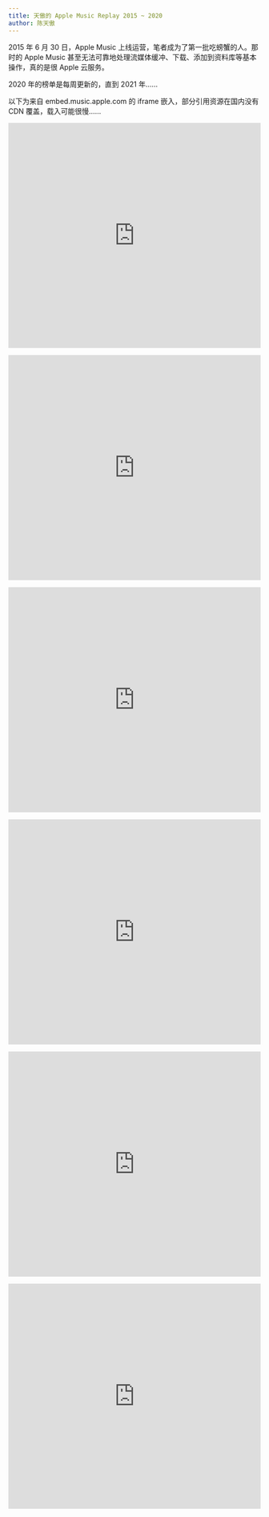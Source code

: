 ```yaml
---
title: 天傲的 Apple Music Replay 2015 ~ 2020
author: 陈天傲
---
```


2015 年 6 月 30 日，Apple Music 上线运营，笔者成为了第一批吃螃蟹的人。那时的 Apple Music 甚至无法可靠地处理流媒体缓冲、下载、添加到资料库等基本操作，真的是很 Apple 云服务。

2020 年的榜单是每周更新的，直到 2021 年……

以下为来自 embed.music.apple.com 的 iframe 嵌入，部分引用资源在国内没有 CDN 覆盖，载入可能很慢……

<p>
<iframe allow="autoplay *; encrypted-media *;" frameborder="0" height="450" style="width:100%;max-width:660px;overflow:hidden;background:transparent;" sandbox="allow-forms allow-popups allow-same-origin allow-scripts allow-storage-access-by-user-activation allow-top-navigation-by-user-activation" src="https://embed.music.apple.com/us/playlist/replay-2020/pl.rp-P449SMEQW7X"></iframe>
</p>

<p>
<iframe allow="autoplay *; encrypted-media *;" frameborder="0" height="450" style="width:100%;max-width:660px;overflow:hidden;background:transparent;" sandbox="allow-forms allow-popups allow-same-origin allow-scripts allow-storage-access-by-user-activation allow-top-navigation-by-user-activation" src="https://embed.music.apple.com/us/playlist/replay-2019/pl.rp-BooEU5nQBaR"></iframe>
</p>

<p>
<iframe allow="autoplay *; encrypted-media *;" frameborder="0" height="450" style="width:100%;max-width:660px;overflow:hidden;background:transparent;" sandbox="allow-forms allow-popups allow-same-origin allow-scripts allow-storage-access-by-user-activation allow-top-navigation-by-user-activation" src="https://embed.music.apple.com/us/playlist/replay-2018/pl.rp-jddGfDdNyVx"></iframe>
</p>

<p>
<iframe allow="autoplay *; encrypted-media *;" frameborder="0" height="450" style="width:100%;max-width:660px;overflow:hidden;background:transparent;" sandbox="allow-forms allow-popups allow-same-origin allow-scripts allow-storage-access-by-user-activation allow-top-navigation-by-user-activation" src="https://embed.music.apple.com/us/playlist/replay-2017/pl.rp-9xxQFO7Xn15"></iframe>
</p>

<p>
<iframe allow="autoplay *; encrypted-media *;" frameborder="0" height="450" style="width:100%;max-width:660px;overflow:hidden;background:transparent;" sandbox="allow-forms allow-popups allow-same-origin allow-scripts allow-storage-access-by-user-activation allow-top-navigation-by-user-activation" src="https://embed.music.apple.com/us/playlist/replay-2016/pl.rp-E556SLYOvRg"></iframe>
</p>

<p>
<iframe allow="autoplay *; encrypted-media *;" frameborder="0" height="450" style="width:100%;max-width:660px;overflow:hidden;background:transparent;" sandbox="allow-forms allow-popups allow-same-origin allow-scripts allow-storage-access-by-user-activation allow-top-navigation-by-user-activation" src="https://embed.music.apple.com/us/playlist/replay-2015/pl.rp-XWWdCLD59OX"></iframe>
</p>

